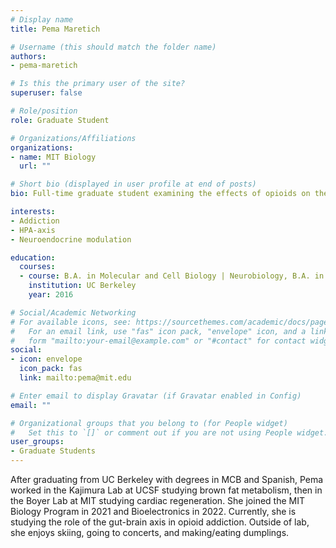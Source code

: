 ```yaml
---
# Display name
title: Pema Maretich

# Username (this should match the folder name)
authors:
- pema-maretich

# Is this the primary user of the site?
superuser: false

# Role/position
role: Graduate Student

# Organizations/Affiliations
organizations:
- name: MIT Biology
  url: ""

# Short bio (displayed in user profile at end of posts)
bio: Full-time graduate student examining the effects of opioids on the gut-brain axis.

interests:
- Addiction
- HPA-axis
- Neuroendocrine modulation

education:
  courses:
  - course: B.A. in Molecular and Cell Biology | Neurobiology, B.A. in Spanish
    institution: UC Berkeley
    year: 2016

# Social/Academic Networking
# For available icons, see: https://sourcethemes.com/academic/docs/page-builder/#icons
#   For an email link, use "fas" icon pack, "envelope" icon, and a link in the
#   form "mailto:your-email@example.com" or "#contact" for contact widget.
social:
- icon: envelope
  icon_pack: fas
  link: mailto:pema@mit.edu

# Enter email to display Gravatar (if Gravatar enabled in Config)
email: ""

# Organizational groups that you belong to (for People widget)
#   Set this to `[]` or comment out if you are not using People widget.
user_groups:
- Graduate Students
---
```


After graduating from UC Berkeley with degrees in MCB and Spanish, Pema worked in the Kajimura Lab at UCSF studying brown fat metabolism, then in the Boyer Lab at MIT studying cardiac regeneration. She joined the MIT Biology Program in 2021 and Bioelectronics in 2022. Currently, she is studying the role of the gut-brain axis in opioid addiction.  Outside of lab, she enjoys skiing, going to concerts, and making/eating dumplings. 
